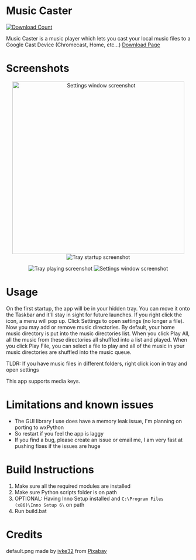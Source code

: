 # Music Caster
[![Download Count](https://img.shields.io/github/downloads/elibroftw/music-caster/total?color=blue&label=Downloads&style=for-the-badge)](https://github.com/elibroftw/music-caster/releases)

Music Caster is a music player which lets you cast your local music files to a Google Cast Device (Chromecast, Home, etc...)
[Download Page](https://github.com/elibroftw/music-caster/releases)

# Screenshots
<p align="center">
  <img width=470px src="https://github.com/elibroftw/music-caster/blob/master/resources/Settings%20Screenshot.jpg?raw=true" alt="Settings window screenshot">
  <img src="https://github.com/elibroftw/music-caster/blob/master/resources/Tray%20Startup.png?raw=true" alt="Tray startup screenshot">
</p>
<p align="center">
  <img src="https://github.com/elibroftw/music-caster/blob/master/resources/Tray%20Playing.png?raw=true" alt="Tray playing screenshot">
  <img src="https://github.com/elibroftw/music-caster/blob/master/resources/Tray%20Paused.png?raw=true" alt="Settings window screenshot">
</p>

# Usage
On the first startup, the app will be in your hidden tray. You can move it onto the Taskbar and it'll stay in sight for future launches.
If you right click the icon, a menu will pop up. Click Settings to open settings (no longer a file).
Now you may add or remove music directories. By default, your home music directory is put into the music directories list.
When you click Play All, all the music from these directories all shuffled into a list and played.
When you click Play File, you can select a file to play and all of the music in your music directories are shuffled into the music queue.

TLDR: If you have music files in different folders, right click icon in tray and open settings

This app supports media keys.

# Limitations and known issues
- The GUI library I use does have a memory leak issue, I'm planning on porting to wxPython
- So restart if you feel the app is laggy
- If you find a bug, please create an issue or email me, I am very fast at pushing fixes if the issues are huge

# Build Instructions
1. Make sure all the required modules are installed
2. Make sure Python scripts folder is on path
3. OPTIONAL: Having Inno Setup installed and `C:\Program Files (x86)\Inno Setup 6\` on path
4. Run build.bat


# Credits
default.png made by <a href="https://pixabay.com/users/ivke32-2526695/?utm_source=link-attribution&amp;utm_medium=referral&amp;utm_campaign=image&amp;utm_content=1413583">ivke32</a> from <a href="https://pixabay.com/?utm_source=link-attribution&amp;utm_medium=referral&amp;utm_campaign=image&amp;utm_content=1413583">Pixabay</a>

